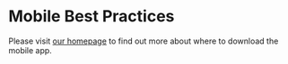 # Mobile Best Practices
Please visit [our homepage](https://metamask.io) to find out more about where to download the mobile app.